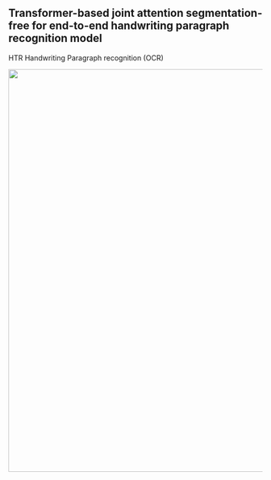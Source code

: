 
## Transformer-based joint attention segmentation-free for end-to-end handwriting paragraph recognition model
HTR Handwriting Paragraph recognition (OCR) 

<img src="Figures/Model.jpg" width="800"/>
